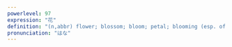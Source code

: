 ```yaml
---
powerlevel: 97
expression: "花"
definition: "(n,abbr) flower; blossom; bloom; petal; blooming (esp. of cherry blossoms); cherry blossom; ikebana; Japanese playing cards; beauty; (the) best; (P)"
pronunciation: "はな"
---
```


